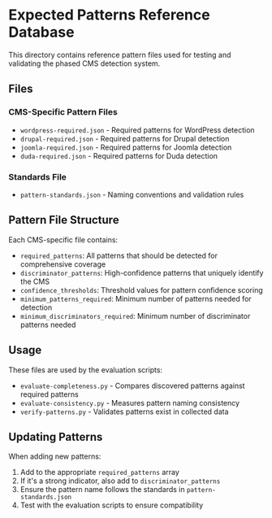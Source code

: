# Expected Patterns Reference Database

This directory contains reference pattern files used for testing and validating the phased CMS detection system.

## Files

### CMS-Specific Pattern Files
- `wordpress-required.json` - Required patterns for WordPress detection
- `drupal-required.json` - Required patterns for Drupal detection
- `joomla-required.json` - Required patterns for Joomla detection
- `duda-required.json` - Required patterns for Duda detection

### Standards File
- `pattern-standards.json` - Naming conventions and validation rules

## Pattern File Structure

Each CMS-specific file contains:
- `required_patterns`: All patterns that should be detected for comprehensive coverage
- `discriminator_patterns`: High-confidence patterns that uniquely identify the CMS
- `confidence_thresholds`: Threshold values for pattern confidence scoring
- `minimum_patterns_required`: Minimum number of patterns needed for detection
- `minimum_discriminators_required`: Minimum number of discriminator patterns needed

## Usage

These files are used by the evaluation scripts:
- `evaluate-completeness.py` - Compares discovered patterns against required patterns
- `evaluate-consistency.py` - Measures pattern naming consistency
- `verify-patterns.py` - Validates patterns exist in collected data

## Updating Patterns

When adding new patterns:
1. Add to the appropriate `required_patterns` array
2. If it's a strong indicator, also add to `discriminator_patterns`
3. Ensure the pattern name follows the standards in `pattern-standards.json`
4. Test with the evaluation scripts to ensure compatibility